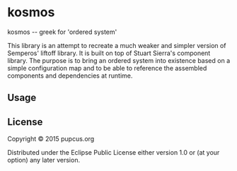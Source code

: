 # kosmos

kosmos -- greek for 'ordered system'

This library is an attempt to recreate a much weaker and simpler
version of Semperos' liftoff library. It is built on top of Stuart
Sierra's component library. The purpose is to bring an ordered system
into existence based on a simple configuration map and to be able to
reference the assembled components and dependencies at runtime.

## Usage


## License

Copyright © 2015 pupcus.org

Distributed under the Eclipse Public License either version 1.0 or (at
your option) any later version.
